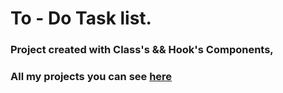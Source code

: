 # To - Do Task list.


### Project created with Class's && Hook's Components,





### All my projects you can see [here](https://https://timponarenko.netlify.app/)